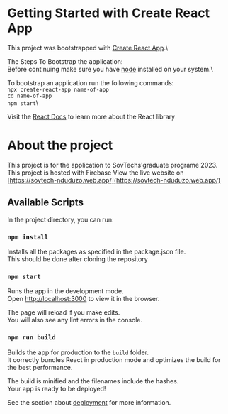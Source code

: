 # Getting Started with Create React App

This project was bootstrapped with [Create React App](https://github.com/facebook/create-react-app).\

The Steps To Bootstrap the application:\
Before continuing make sure you have [node](https://nodejs.org) installed on your system.\

To bootstrap an application run the following commands:\
`npx create-react-app name-of-app`\
`cd name-of-app`\
`npm start`\

Visit the [React Docs](https://reactjs.org) to learn more about the React library

# About the project

This project is for the application to SovTechs'graduate programe 2023.\
This project is hosted with Firebase
View the live website on [https://sovtech-nduduzo.web.app/](https://sovtech-nduduzo.web.app/)

## Available Scripts

In the project directory, you can run:

### `npm install`

Installs all the packages as specified in the package.json file.\
This should be done after cloning the repository

### `npm start`

Runs the app in the development mode.\
Open [http://localhost:3000](http://localhost:3000) to view it in the browser.

The page will reload if you make edits.\
You will also see any lint errors in the console.

### `npm run build`

Builds the app for production to the `build` folder.\
It correctly bundles React in production mode and optimizes the build for the best performance.

The build is minified and the filenames include the hashes.\
Your app is ready to be deployed!

See the section about [deployment](https://facebook.github.io/create-react-app/docs/deployment) for more information.
